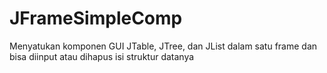 # JFrameSimpleComp
Menyatukan komponen GUI JTable, JTree, dan JList dalam satu frame dan bisa diinput atau dihapus isi struktur datanya 
